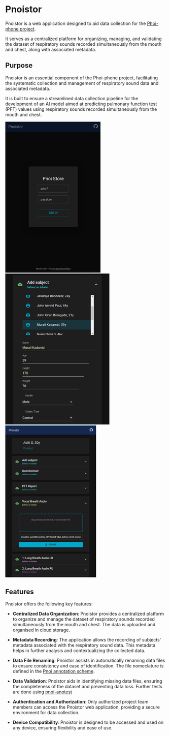 # Pnoistor

Pnoistor is a web application designed to aid data collection for the [Phoi-phone project](https://github.com/vaguebrownfox01/pnoi-homepage). 

It serves as a centralized platform for organizing, managing, and validating the dataset of respiratory sounds recorded simultaneously from the mouth and chest, along with associated metadata.

## Purpose

Pnoistor is an essential component of the Phoi-phone project, facilitating the systematic collection and management of respiratory sound data and associated metadata.

It is built to ensure a streamlined data collection pipeline for the development of an AI model aimed at predicting pulmonary function test (PFT) values using respiratory sounds recorded simultaneously from the mouth and chest.

<img alt="pnoistor app screenshot" src="media/pnoistor-app_screen0.png" width="300">
<img alt="pnoistor app screenshot" src="media/pnoistor-app-biodata.png" width="328">
<img alt="pnoistor app screenshot" src="media/pnoistor-app_screen.png" width="286">


## Features

Pnoistor offers the following key features:

- **Centralized Data Organization**: Pnoistor provides a centralized platform to organize and manage the dataset of respiratory sounds recorded simultaneously from the mouth and chest. The data is uploaded and organised in cloud storage.

- **Metadata Recording**: The application allows the recording of subjects' metadata associated with the respiratory sound data. This metadata helps in further analysis and contextualizing the collected data.

- **Data File Renaming**: Pnoistor assists in automatically renaming data files to ensure consistency and ease of identification. The file nomeclature is defined in the [Pnoi annotation scheme](https://github.com/vaguebrownfox01/pnoi-corpus_ETL/tree/main/SCRIPTS/pnoi-anotest#annotation-scheme).

- **Data Validation**: Pnoistor aids in identifying missing data files, ensuring the completeness of the dataset and preventing data loss. Further tests are done using [pnoi-anotest](https://github.com/vaguebrownfox01/pnoi-corpus_ETL/tree/main/SCRIPTS/pnoi-anotest)

- **Authentication and Authorization**: Only authorized project team members can access the Pnoistor web application, providing a secure environment for data collection.

- **Device Compatibility**: Pnoistor is designed to be accessed and used on any device, ensuring flexibility and ease of use.

